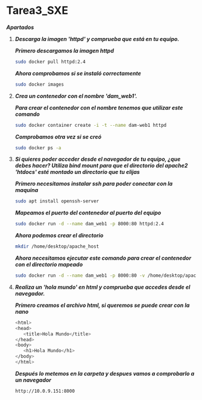 # Tarea3_SXE

***Apartados***

1. ***Descarga la imagen 'httpd' y comprueba que está en tu equipo.***

    ***Primero descargamos la imagen httpd***
    ```sh
    sudo docker pull httpd:2.4
    ```
    ***Ahora comprobamos si se instaló correctamente***
     ```sh
     sudo docker images
     ```

2. ***Crea un contenedor con el nombre 'dam_web1'.***

    ***Para crear el contenedor con el nombre tenemos que utilizar este comando***
   ```sh
   sudo docker container create -i -t --name dam-web1 httpd
   ```
   ***Comprobamos otra vez si se creó***
   ```sh
   sudo docker ps -a
   ```


3. ***Si quieres poder acceder desde el navegador de tu equipo, ¿que debes hacer?
Utiliza bind mount para que el directorio del apache2 'htdocs' esté montado un directorio que tu elijas***

     ***Primero necesitamos instalar ssh para poder conectar con la maquina***
     ```sh
     sudo apt install openssh-server
     ```
     ***Mapeamos el puerto del contenedor al puerto del equipo***
     ```sh
     sudo docker run -d --name dam_web1 -p 8000:80 httpd:2.4
     ```
     ***Ahora podemos crear el directorio***
     ```sh
     mkdir /home/desktop/apache_host
      ```
     ***Ahora necesitamos ejecutar este comando para crear el contenedor con el directorio mapeado***
     ```sh
     sudo docker run -d --name dam_web1 -p 8000:80 -v /home/desktop/apache_host:/usr/local/apache2/htdocs httpd:2.4
   ```

4. ***Realiza un 'hola mundo' en html y comprueba que accedes desde el navegador.***

      ***Primero creamos el archivo html, si queremos se puede crear con la nano***
      ```sh
      <html>
     <head>
         <title>Hola Mundo</title>
     </head>
     <body>
         <h1>Hola Mundo</h1>
     </body>
    </html>
   ```
      ***Después lo metemos en la carpeta y despues vamos a comprobarlo a un navegador***
      ```sh
      http://10.0.9.151:8000
      ```

